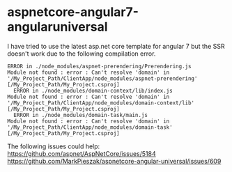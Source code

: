 # aspnetcore-angular7-angularuniversal

I have tried to use the latest asp.net core template for angular 7 but the SSR doesn't work due to the following compilation error.
```
ERROR in ./node_modules/aspnet-prerendering/Prerendering.js
Module not found : error : Can't resolve 'domain' in '/My_Project_Path/ClientApp/node_modules/aspnet-prerendering' [/My_Project_Path/My_Project.csproj]
  ERROR in ./node_modules/domain-context/lib/index.js
Module not found : error : Can't resolve 'domain' in '/My_Project_Path/ClientApp/node_modules/domain-context/lib' [/My_Project_Path/My_Project.csproj]
  ERROR in ./node_modules/domain-task/main.js
Module not found : error : Can't resolve 'domain' in '/My_Project_Path/ClientApp/node_modules/domain-task' [/My_Project_Path/My_Project.csproj]
```

The following issues could help:
https://github.com/aspnet/AspNetCore/issues/5184
https://github.com/MarkPieszak/aspnetcore-angular-universal/issues/609
